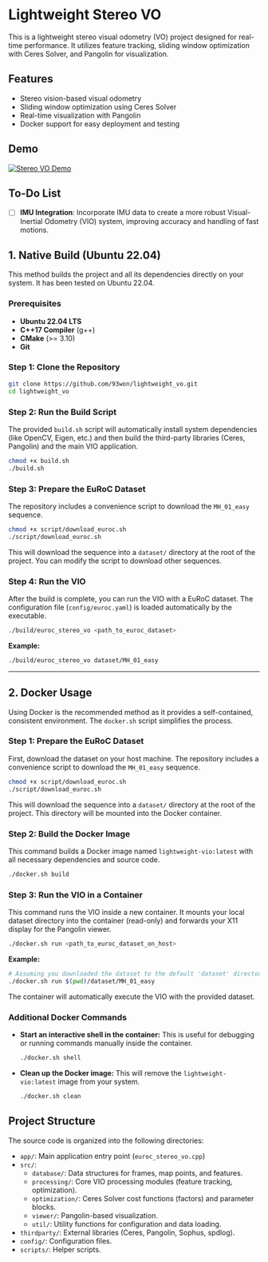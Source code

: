 # Lightweight Stereo VO

This is a lightweight stereo visual odometry (VO) project designed for real-time performance. It utilizes feature tracking, sliding window optimization with Ceres Solver, and Pangolin for visualization.

## Features

- Stereo vision-based visual odometry
- Sliding window optimization using Ceres Solver
- Real-time visualization with Pangolin
- Docker support for easy deployment and testing

## Demo

[![Stereo VO Demo](https://img.youtube.com/vi/fM0tq-6E8fg/0.jpg)](https://youtu.be/fM0tq-6E8fg)

## To-Do List

- [ ] **IMU Integration**: Incorporate IMU data to create a more robust Visual-Inertial Odometry (VIO) system, improving accuracy and handling of fast motions.


## 1. Native Build (Ubuntu 22.04)

This method builds the project and all its dependencies directly on your system. It has been tested on Ubuntu 22.04.

### Prerequisites

- **Ubuntu 22.04 LTS**
- **C++17 Compiler** (g++)
- **CMake** (>= 3.10)
- **Git**

### Step 1: Clone the Repository

```bash
git clone https://github.com/93won/lightweight_vo.git
cd lightweight_vo
```

### Step 2: Run the Build Script

The provided `build.sh` script will automatically install system dependencies (like OpenCV, Eigen, etc.) and then build the third-party libraries (Ceres, Pangolin) and the main VIO application.

```bash
chmod +x build.sh
./build.sh
```

### Step 3: Prepare the EuRoC Dataset

The repository includes a convenience script to download the `MH_01_easy` sequence.

```bash
chmod +x script/download_euroc.sh
./script/download_euroc.sh
```
This will download the sequence into a `dataset/` directory at the root of the project. You can modify the script to download other sequences.

### Step 4: Run the VIO

After the build is complete, you can run the VIO with a EuRoC dataset. The configuration file (`config/euroc.yaml`) is loaded automatically by the executable.

```bash
./build/euroc_stereo_vo <path_to_euroc_dataset>
```

**Example:**
```bash
./build/euroc_stereo_vo dataset/MH_01_easy
```

---

## 2. Docker Usage

Using Docker is the recommended method as it provides a self-contained, consistent environment. The `docker.sh` script simplifies the process.

### Step 1: Prepare the EuRoC Dataset

First, download the dataset on your host machine. The repository includes a convenience script to download the `MH_01_easy` sequence.

```bash
chmod +x script/download_euroc.sh
./script/download_euroc.sh
```
This will download the sequence into a `dataset/` directory at the root of the project. This directory will be mounted into the Docker container.

### Step 2: Build the Docker Image

This command builds a Docker image named `lightweight-vio:latest` with all necessary dependencies and source code.

```bash
./docker.sh build
```

### Step 3: Run the VIO in a Container

This command runs the VIO inside a new container. It mounts your local dataset directory into the container (read-only) and forwards your X11 display for the Pangolin viewer.

```bash
./docker.sh run <path_to_euroc_dataset_on_host>
```

**Example:**
```bash
# Assuming you downloaded the dataset to the default 'dataset' directory
./docker.sh run $(pwd)/dataset/MH_01_easy
```
The container will automatically execute the VIO with the provided dataset.

### Additional Docker Commands

- **Start an interactive shell in the container:**
  This is useful for debugging or running commands manually inside the container.
  ```bash
  ./docker.sh shell
  ```

- **Clean up the Docker image:**
  This will remove the `lightweight-vio:latest` image from your system.
  ```bash
  ./docker.sh clean
  ```

## Project Structure

The source code is organized into the following directories:

- `app/`: Main application entry point (`euroc_stereo_vo.cpp`)
- `src/`:
  - `database/`: Data structures for frames, map points, and features.
  - `processing/`: Core VIO processing modules (feature tracking, optimization).
  - `optimization/`: Ceres Solver cost functions (factors) and parameter blocks.
  - `viewer/`: Pangolin-based visualization.
  - `util/`: Utility functions for configuration and data loading.
- `thirdparty/`: External libraries (Ceres, Pangolin, Sophus, spdlog).
- `config/`: Configuration files.
- `scripts/`: Helper scripts.

